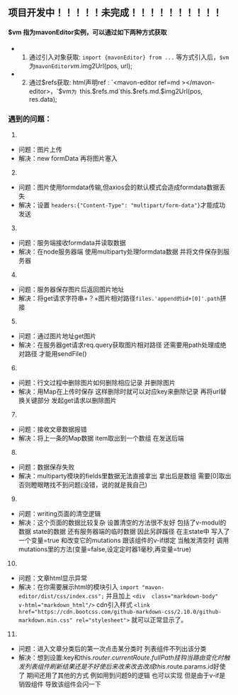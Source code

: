 ## 项目开发中！！！！！未完成！！！！！！！！！！
#### $vm 指为mavonEditor实例，可以通过如下两种方式获取
* 1. 通过引入对象获取: `import {mavonEditor} from ...` 等方式引入后，`$vm`为`mavonEditor`$vm.$img2Url(pos, url);
* 2. 通过$refs获取: html声明ref : `<mavon-editor ref=md ></mavon-editor>，`$vm`为 `this.$refs.md`this.$refs.md.$img2Url(pos, res.data);


### 遇到的问题：

1. 
- 问题：图片上传
- 解决：new formData 再将图片塞入
2. 
- 问题：图片使用formdata传输,但axios会的默认模式会造成formdata数据丢失
- 解决：设置 `headers:{"Content-Type": "multipart/form-data"}`才能成功发送
3. 
- 问题：服务端接收formdata并读取数据
- 解决：在node服务器端 使用multiparty处理formdata数据 并将文件保存到服务器
4. 
- 问题：服务器保存图片后返回图片地址
- 解决：将get请求字符串+？+图片相对路径`files.'append的id+[0]'.path`拼接
5. 
- 问题：通过图片地址get图片
- 解决：在服务器get请求req.query获取图片相对路径 还需要用path处理成绝对路径 才能用sendFile()
6. 
- 问题：行文过程中删除图片如何删除相应记录 并删除图片
- 解决：用Map在上传时保存 这样删除时就可以对应key来删除记录 再将url替换关键部分 发起get请求以删除图片
7. 
- 问题：接收文章数据报错
- 解决：将上一条的Map数据 item取出到一个数组 在发送后端
8. 
- 问题：数据保存失败
- 解决：multiparty模块的fields里数据无法直接拿出 拿出后是数组 需要[0]取出 否则瞪眼瞎找不到问题(没错，说的就是我自己)
9.  
- 问题：writing页面的清空逻辑
- 解决：这个页面的数据比较复杂 设置清空的方法很不友好 包括了v-modul的数据 state的数据 还有服务器端的临时数据 因此另辟蹊径 在主state中 写入了一个变量=true 和改变它的mutations 跟该组件的v-if绑定 当触发清空时 调用mutations里的方法(变量=false,设定定时器1毫秒,再变量=true)
10. 
- 问题：文章html显示异常
- 解决：在你需要展示html的模块引入
`import "mavon-editor/dist/css/index.css";`
并且加上
`<div  class="markdown-body"   v-html="markdown_html"/>`
cdn引入样式
`<link href="https://cdn.bootcss.com/github-markdown-css/2.10.0/github-markdown.min.css" rel="stylesheet">`
就可以正常显示了。
11. 
- 问题：进入文章分类后的第一次点击某分类时 列表组件不列出该分类
- 解决：想到设置:key和this.$router.currentRoute.fullPath挂钩 当路由变化时触发列表组件刷新 结果还是不好使 后来改来改去 改成this.$route.params.id好使了 期间还用了其他的方式 例如用到问题9的逻辑 也可以实现 但是由于v-if是销毁组件 导致该组件会闪一下
